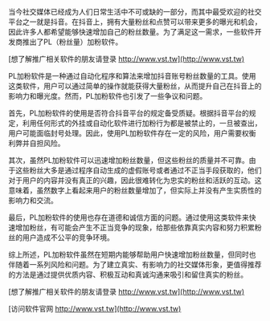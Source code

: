 当今社交媒体已经成为人们日常生活中不可或缺的一部分，而其中最受欢迎的社交平台之一就是抖音。在抖音上，拥有大量粉丝和点赞可以带来更多的曝光和机会，因此许多人都希望能够快速增加自己的粉丝数量。为了满足这一需求，一些软件开发商推出了PL（粉丝量）加粉软件。

[想了解推广相关软件的朋友请登录 http://www.vst.tw](http://www.vst.tw)

PL加粉软件是一种通过自动化程序和算法来增加抖音账号粉丝数量的工具。使用这类软件，用户可以通过简单的操作就能获得大量粉丝，从而提升自己在抖音上的影响力和曝光度。然而，PL加粉软件也引发了一些争议和问题。

首先，PL加粉软件的使用是否符合抖音平台的规定备受质疑。根据抖音平台的规定，利用任何形式的外挂或自动化软件进行加粉行为都是被禁止的，一旦被查出，用户可能面临封号处理。因此，使用PL加粉软件存在一定的风险，用户需要权衡利弊并自担风险。

其次，虽然PL加粉软件可以迅速增加粉丝数量，但这些粉丝的质量并不可靠。由于这些粉丝大多是通过程序自动生成的虚假账号或者通过不正当手段获取的，他们对于用户的内容并没有真正的兴趣，因此很难转化为忠实的粉丝和活跃的互动。这意味着，虽然数字上看起来用户的粉丝数量增加了，但实际上并没有产生实质性的影响力和交流。

最后，PL加粉软件的使用也存在道德和诚信方面的问题。通过使用这类软件来快速增加粉丝，有可能会产生不正当竞争的现象，给那些依靠真实内容和努力积累粉丝的用户造成不公平的竞争环境。

综上所述，PL加粉软件虽然在短期内能够帮助用户快速增加粉丝数量，但同时也伴随着一系列风险和问题。为了建立真实、有影响力的社交媒体形象，更值得推荐的方法是通过提供优质内容、积极互动和真诚沟通来吸引和留住真实的粉丝。

[想了解推广相关软件的朋友请登录 http://www.vst.tw](http://www.vst.tw)


[访问软件官网 http://www.vst.tw](http://www.vst.tw)
